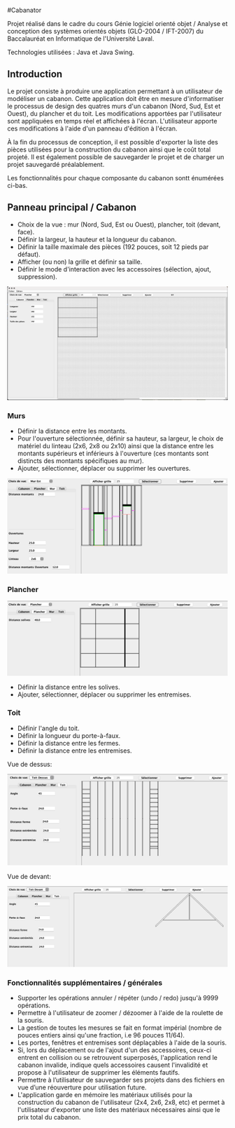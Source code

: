 #Cabanator

Projet réalisé dans le cadre du cours Génie logiciel orienté objet / Analyse et conception des systèmes orientés objets (GLO-2004 / IFT-2007) du Baccalauréat en Informatique de l'Université Laval.

Technologies utilisées : Java et Java Swing.

## Introduction

Le projet consiste à produire une application permettant à un utilisateur de modéliser un cabanon. Cette application doit être en mesure d'informatiser le processus de design des quatres murs d'un cabanon (Nord, Sud, Est et Ouest), du plancher et du toit. Les modifications apportées par l'utilisateur sont appliquées en temps réel et affichées à l'écran. L'utilisateur apporte ces modifications à l'aide d'un panneau d'édition à l'écran.

À la fin du processus de conception, il est possible d'exporter la liste des pièces utilisées pour la construction du cabanon ainsi que le coût total projeté. Il est également possible de sauvegarder le projet et de charger un projet sauvegardé préalablement.

Les fonctionnalités pour chaque composante du cabanon sontt énumérées ci-bas. 

## Panneau principal / Cabanon

- Choix de la vue : mur (Nord, Sud, Est ou Ouest), plancher, toit (devant, face).
- Définir la largeur, la hauteur et la longueur du cabanon.
- Définir la taille maximale des pièces (192 pouces, soit 12 pieds par défaut).
- Afficher (ou non) la grille et définir sa taille.
- Définir le mode d'interaction avec les accessoires (sélection, ajout, suppression).

![cabanon](https://github.com/psopsopso/Cabanator/blob/main/Pictures/cabanon.png?raw=true)

### Murs

- Définir la distance entre les montants.
- Pour l'ouverture sélectionnée, définir sa hauteur, sa largeur, le choix de matériel du linteau (2x6, 2x8 ou 2x10) ainsi que la distance entre les montants supérieurs et inférieurs à l'ouverture (ces montants sont distincts des montants spécifiques au mur).
- Ajouter, sélectionner, déplacer ou supprimer les ouvertures.

![cabanon](https://github.com/psopsopso/Cabanator/blob/main/Pictures/mur.png?raw=true)

### Plancher

![cabanon](https://github.com/psopsopso/Cabanator/blob/main/Pictures/plancher.png?raw=true)

- Définir la distance entre les solives.
- Ajouter, sélectionner, déplacer ou supprimer les entremises.

### Toit

- Définir l'angle du toit.
- Définir la longueur du porte-à-faux.
- Définir la distance entre les fermes.
- Définir la distance entre les entremises.

Vue de dessus:

![cabanon](https://github.com/psopsopso/Cabanator/blob/main/Pictures/toitdessus.png?raw=true)

Vue de devant:

![cabanon](https://github.com/psopsopso/Cabanator/blob/main/Pictures/toitdevant.png?raw=true)

### Fonctionnalités supplémentaires / générales

- Supporter les opérations annuler / répéter (undo / redo) jusqu'à 9999 opérations.
- Permettre à l'utilisateur de zoomer / dézoomer à l'aide de la roulette de la souris.
- La gestion de toutes les mesures se fait en format impérial (nombre de pouces entiers ainsi qu'une fraction, i.e 96 pouces 11/64).
- Les portes, fenêtres et entremises sont déplaçables à l'aide de la souris.
- Si, lors du déplacement ou de l'ajout d'un des accessoires, ceux-ci entrent en collision ou se retrouvent superposés, l'application rend le cabanon invalide, indique quels accessoires causent l'invalidité et propose à l'utilisateur de supprimer les éléments fautifs.  
- Permettre à l’utilisateur de sauvegarder ses projets dans des fichiers en vue d’une réouverture pour utilisation future.
- L'application garde en mémoire les matériaux utilisés pour la construction du cabanon de l'utilisateur (2x4, 2x6, 2x8, etc) et permet à l'utilisateur d'exporter une liste des matériaux nécessaires ainsi que le prix total du cabanon.






